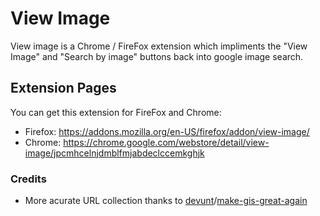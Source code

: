 # View Image
View image is a Chrome / FireFox extension which impliments the "View Image" and "Search by image" buttons back into google image search.

## Extension Pages
You can get this extension for FireFox and Chrome:
 - Firefox: https://addons.mozilla.org/en-US/firefox/addon/view-image/
 - Chrome: https://chrome.google.com/webstore/detail/view-image/jpcmhcelnjdmblfmjabdeclccemkghjk

### Credits
 - More acurate URL collection thanks to [devunt](https://github.com/devunt)/[make-gis-great-again](https://github.com/devunt/make-gis-great-again)